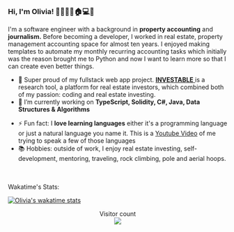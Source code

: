 ### Hi, I'm Olivia! 👋🍀🍉🐵🏠💻🧘

<!--
**olivia-tran/olivia-tran** is a ✨ _special_ ✨ repository because its `README.md` (this file) appears on your GitHub profile.

Here are some ideas to get you started:

- 🔭 I’m currently working on ...
- 🌱 I’m currently learning ...
- 👯 I’m looking to collaborate on ...
- 🤔 I’m looking for help with ...
- 💬 Ask me about ...
- 📫 How to reach me: ...
- 😄 Pronouns: ...
- ⚡ Fun fact: ...
-->


I'm a software engineer with a background in **property accounting** and **journalism.** Before becoming a developer, I worked in real estate, property management accounting space for almost ten years. I enjoyed making templates to automate my monthly recurring accounting tasks which initially was the reason brought me to Python and now I want to learn more so that I can create even better things. 
- 🔭 Super proud of my fullstack web app project. [**INVESTABLE** ](https://github.com/olivia-tran/investable-rental-property-investor-tool) is a research tool, a platform for real estate investors, which combined both of my passion: coding and real estate investing.
- 🌱 I’m currently working on **TypeScript, Solidity, C#, Java, Data Structures & Algorithms**
<!-- - 📫 How to reach me: Here is my [LinkedIn ](https://www.linkedin.com/in/oliviatran99/)profile, let's connect! -->
- ⚡ Fun fact: I **love learning languages** either it's a programming language or just a natural language you name it. This is a [Youtube Video](https://www.youtube.com/watch?v=Dp5WJFkNYEU) of me trying to speak a few of those languages
- 📚 Hobbies: outside of work, I enjoy real estate investing, self-development, mentoring, traveling, rock climbing, pole and aerial hoops.

<br>

<br>
Wakatime's Stats:

[![Olivia's wakatime stats](https://github-readme-stats.vercel.app/api/wakatime?username=olivia_tran&layout=compact&show_icons=true&theme=chartreuse-dark)](https://github.com/olivia-tran/github-readme-stats)

<p align="center"> 
  Visitor count<br>
  <img src="https://profile-counter.glitch.me/olivia-tran/count.svg" />
</p>

